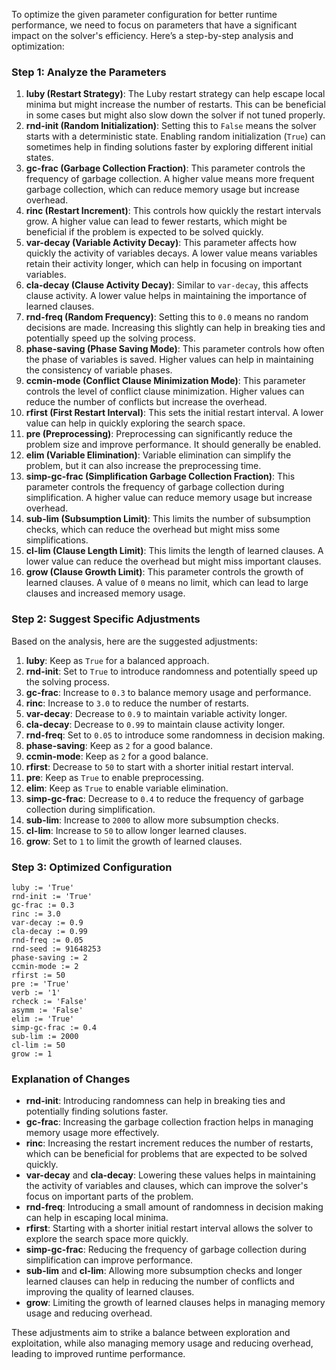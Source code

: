 To optimize the given parameter configuration for better runtime performance, we need to focus on parameters that have a significant impact on the solver's efficiency. Here’s a step-by-step analysis and optimization:

### Step 1: Analyze the Parameters
1. **luby (Restart Strategy)**: The Luby restart strategy can help escape local minima but might increase the number of restarts. This can be beneficial in some cases but might also slow down the solver if not tuned properly.
2. **rnd-init (Random Initialization)**: Setting this to `False` means the solver starts with a deterministic state. Enabling random initialization (`True`) can sometimes help in finding solutions faster by exploring different initial states.
3. **gc-frac (Garbage Collection Fraction)**: This parameter controls the frequency of garbage collection. A higher value means more frequent garbage collection, which can reduce memory usage but increase overhead.
4. **rinc (Restart Increment)**: This controls how quickly the restart intervals grow. A higher value can lead to fewer restarts, which might be beneficial if the problem is expected to be solved quickly.
5. **var-decay (Variable Activity Decay)**: This parameter affects how quickly the activity of variables decays. A lower value means variables retain their activity longer, which can help in focusing on important variables.
6. **cla-decay (Clause Activity Decay)**: Similar to `var-decay`, this affects clause activity. A lower value helps in maintaining the importance of learned clauses.
7. **rnd-freq (Random Frequency)**: Setting this to `0.0` means no random decisions are made. Increasing this slightly can help in breaking ties and potentially speed up the solving process.
8. **phase-saving (Phase Saving Mode)**: This parameter controls how often the phase of variables is saved. Higher values can help in maintaining the consistency of variable phases.
9. **ccmin-mode (Conflict Clause Minimization Mode)**: This parameter controls the level of conflict clause minimization. Higher values can reduce the number of conflicts but increase the overhead.
10. **rfirst (First Restart Interval)**: This sets the initial restart interval. A lower value can help in quickly exploring the search space.
11. **pre (Preprocessing)**: Preprocessing can significantly reduce the problem size and improve performance. It should generally be enabled.
12. **elim (Variable Elimination)**: Variable elimination can simplify the problem, but it can also increase the preprocessing time.
13. **simp-gc-frac (Simplification Garbage Collection Fraction)**: This parameter controls the frequency of garbage collection during simplification. A higher value can reduce memory usage but increase overhead.
14. **sub-lim (Subsumption Limit)**: This limits the number of subsumption checks, which can reduce the overhead but might miss some simplifications.
15. **cl-lim (Clause Length Limit)**: This limits the length of learned clauses. A lower value can reduce the overhead but might miss important clauses.
16. **grow (Clause Growth Limit)**: This parameter controls the growth of learned clauses. A value of `0` means no limit, which can lead to large clauses and increased memory usage.

### Step 2: Suggest Specific Adjustments
Based on the analysis, here are the suggested adjustments:

1. **luby**: Keep as `True` for a balanced approach.
2. **rnd-init**: Set to `True` to introduce randomness and potentially speed up the solving process.
3. **gc-frac**: Increase to `0.3` to balance memory usage and performance.
4. **rinc**: Increase to `3.0` to reduce the number of restarts.
5. **var-decay**: Decrease to `0.9` to maintain variable activity longer.
6. **cla-decay**: Decrease to `0.99` to maintain clause activity longer.
7. **rnd-freq**: Set to `0.05` to introduce some randomness in decision making.
8. **phase-saving**: Keep as `2` for a good balance.
9. **ccmin-mode**: Keep as `2` for a good balance.
10. **rfirst**: Decrease to `50` to start with a shorter initial restart interval.
11. **pre**: Keep as `True` to enable preprocessing.
12. **elim**: Keep as `True` to enable variable elimination.
13. **simp-gc-frac**: Decrease to `0.4` to reduce the frequency of garbage collection during simplification.
14. **sub-lim**: Increase to `2000` to allow more subsumption checks.
15. **cl-lim**: Increase to `50` to allow longer learned clauses.
16. **grow**: Set to `1` to limit the growth of learned clauses.

### Step 3: Optimized Configuration
```plaintext
luby := 'True'
rnd-init := 'True'
gc-frac := 0.3
rinc := 3.0
var-decay := 0.9
cla-decay := 0.99
rnd-freq := 0.05
rnd-seed := 91648253
phase-saving := 2
ccmin-mode := 2
rfirst := 50
pre := 'True'
verb := '1'
rcheck := 'False'
asymm := 'False'
elim := 'True'
simp-gc-frac := 0.4
sub-lim := 2000
cl-lim := 50
grow := 1
```

### Explanation of Changes
- **rnd-init**: Introducing randomness can help in breaking ties and potentially finding solutions faster.
- **gc-frac**: Increasing the garbage collection fraction helps in managing memory usage more effectively.
- **rinc**: Increasing the restart increment reduces the number of restarts, which can be beneficial for problems that are expected to be solved quickly.
- **var-decay** and **cla-decay**: Lowering these values helps in maintaining the activity of variables and clauses, which can improve the solver's focus on important parts of the problem.
- **rnd-freq**: Introducing a small amount of randomness in decision making can help in escaping local minima.
- **rfirst**: Starting with a shorter initial restart interval allows the solver to explore the search space more quickly.
- **simp-gc-frac**: Reducing the frequency of garbage collection during simplification can improve performance.
- **sub-lim** and **cl-lim**: Allowing more subsumption checks and longer learned clauses can help in reducing the number of conflicts and improving the quality of learned clauses.
- **grow**: Limiting the growth of learned clauses helps in managing memory usage and reducing overhead.

These adjustments aim to strike a balance between exploration and exploitation, while also managing memory usage and reducing overhead, leading to improved runtime performance.